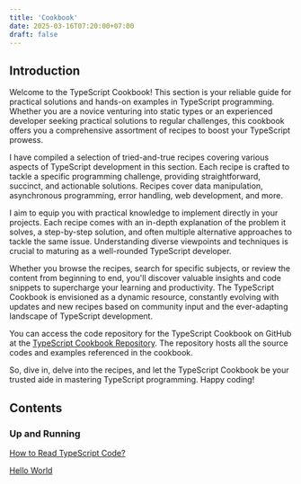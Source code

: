 ```yaml
---
title: 'Cookbook'
date: 2025-03-16T07:20:00+07:00
draft: false
---
```


## Introduction

Welcome to the TypeScript Cookbook! This section is your reliable guide for practical solutions and hands-on examples in TypeScript programming. Whether you are a novice venturing into static types or an experienced developer seeking practical solutions to regular challenges, this cookbook offers you a comprehensive assortment of recipes to boost your TypeScript prowess.

I have compiled a selection of tried-and-true recipes covering various aspects of TypeScript development in this section. Each recipe is crafted to tackle a specific programming challenge, providing straightforward, succinct, and actionable solutions. Recipes cover data manipulation, asynchronous programming, error handling, web development, and more.

I aim to equip you with practical knowledge to implement directly in your projects. Each recipe comes with an in-depth explanation of the problem it solves, a step-by-step solution, and often multiple alternative approaches to tackle the same issue. Understanding diverse viewpoints and techniques is crucial to maturing as a well-rounded TypeScript developer.

Whether you browse the recipes, search for specific subjects, or review the content from beginning to end, you'll discover valuable insights and code snippets to supercharge your learning and productivity. The TypeScript Cookbook is envisioned as a dynamic resource, constantly evolving with updates and new recipes based on community input and the ever-adapting landscape of TypeScript development.

You can access the code repository for the TypeScript Cookbook on GitHub at the [TypeScript Cookbook Repository](https://github.com/organiclever/ayokoding/tree/main/contents/typescript-cookbook). The repository hosts all the source codes and examples referenced in the cookbook.

So, dive in, delve into the recipes, and let the TypeScript Cookbook be your trusted aide in mastering TypeScript programming. Happy coding!

## Contents

### Up and Running

[How to Read TypeScript Code?](./how-to-read-typescript-code/)

[Hello World](./hello-world/)
